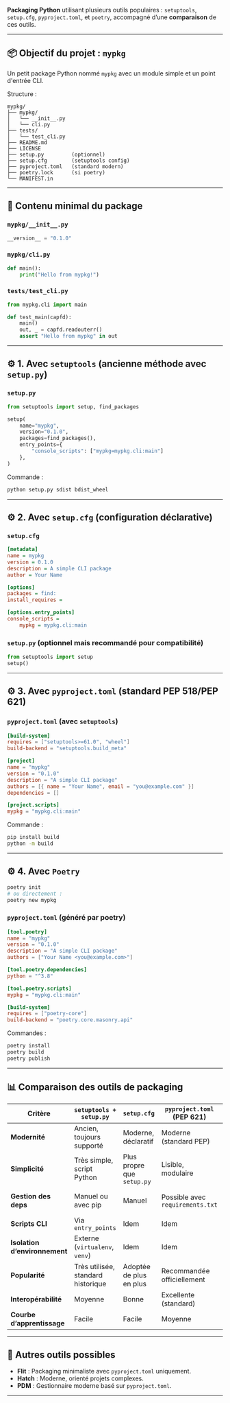 **Packaging Python** utilisant plusieurs outils populaires : `setuptools`, `setup.cfg`, `pyproject.toml`, et `poetry`, accompagné d’une **comparaison** de ces outils.

---

## 📦 Objectif du projet : `mypkg`

Un petit package Python nommé `mypkg` avec un module simple et un point d'entrée CLI.

Structure :

```
mypkg/
├── mypkg/
│   └── __init__.py
│   └── cli.py
├── tests/
│   └── test_cli.py
├── README.md
├── LICENSE
├── setup.py         (optionnel)
├── setup.cfg        (setuptools config)
├── pyproject.toml   (standard modern)
├── poetry.lock      (si poetry)
└── MANIFEST.in
```

---

## 🧪 Contenu minimal du package

### `mypkg/__init__.py`

```python
__version__ = "0.1.0"
```

### `mypkg/cli.py`

```python
def main():
    print("Hello from mypkg!")
```

### `tests/test_cli.py`

```python
from mypkg.cli import main

def test_main(capfd):
    main()
    out, _ = capfd.readouterr()
    assert "Hello from mypkg" in out
```

---

## ⚙️ 1. Avec `setuptools` (ancienne méthode avec `setup.py`)

### `setup.py`

```python
from setuptools import setup, find_packages

setup(
    name="mypkg",
    version="0.1.0",
    packages=find_packages(),
    entry_points={
        "console_scripts": ["mypkg=mypkg.cli:main"]
    },
)
```

Commande :
```bash
python setup.py sdist bdist_wheel
```

---

## ⚙️ 2. Avec `setup.cfg` (configuration déclarative)

### `setup.cfg`

```ini
[metadata]
name = mypkg
version = 0.1.0
description = A simple CLI package
author = Your Name

[options]
packages = find:
install_requires =

[options.entry_points]
console_scripts =
    mypkg = mypkg.cli:main
```

### `setup.py` (optionnel mais recommandé pour compatibilité)

```python
from setuptools import setup
setup()
```

---

## ⚙️ 3. Avec `pyproject.toml` (standard PEP 518/PEP 621)

### `pyproject.toml` (avec `setuptools`)

```toml
[build-system]
requires = ["setuptools>=61.0", "wheel"]
build-backend = "setuptools.build_meta"

[project]
name = "mypkg"
version = "0.1.0"
description = "A simple CLI package"
authors = [{ name = "Your Name", email = "you@example.com" }]
dependencies = []

[project.scripts]
mypkg = "mypkg.cli:main"
```

Commande :
```bash
pip install build
python -m build
```

---

## ⚙️ 4. Avec `Poetry`

```bash
poetry init
# ou directement :
poetry new mypkg
```

### `pyproject.toml` (généré par poetry)

```toml
[tool.poetry]
name = "mypkg"
version = "0.1.0"
description = "A simple CLI package"
authors = ["Your Name <you@example.com>"]

[tool.poetry.dependencies]
python = "^3.8"

[tool.poetry.scripts]
mypkg = "mypkg.cli:main"

[build-system]
requires = ["poetry-core"]
build-backend = "poetry.core.masonry.api"
```

Commandes :

```bash
poetry install
poetry build
poetry publish
```

---

## 📊 Comparaison des outils de packaging

| Critère                  | `setuptools + setup.py`         | `setup.cfg`                   | `pyproject.toml` (PEP 621)      | `Poetry`                            |
|--------------------------|----------------------------------|-------------------------------|----------------------------------|--------------------------------------|
| **Modernité**            | Ancien, toujours supporté        | Moderne, déclaratif           | Moderne (standard PEP)           | Très moderne, opinionné              |
| **Simplicité**           | Très simple, script Python       | Plus propre que `setup.py`    | Lisible, modulaire               | Très lisible mais structuré          |
| **Gestion des deps**     | Manuel ou avec pip               | Manuel                        | Possible avec `requirements.txt` | Géré automatiquement (`poetry.lock`) |
| **Scripts CLI**          | Via `entry_points`               | Idem                          | Idem                             | Plus simple avec `[tool.poetry.scripts]` |
| **Isolation d’environnement** | Externe (`virtualenv`, `venv`) | Idem                          | Idem                             | Intégré (`poetry shell`, `poetry env`) |
| **Popularité**           | Très utilisée, standard historique | Adoptée de plus en plus       | Recommandée officiellement       | En croissance rapide                 |
| **Interopérabilité**     | Moyenne                          | Bonne                         | Excellente (standard)            | Moyenne (poetry-centric)             |
| **Courbe d’apprentissage** | Facile                         | Facile                        | Moyenne                          | Légèrement plus complexe             |

---

## 🧰 Autres outils possibles

- **Flit** : Packaging minimaliste avec `pyproject.toml` uniquement.
- **Hatch** : Moderne, orienté projets complexes.
- **PDM** : Gestionnaire moderne basé sur `pyproject.toml`.

---
